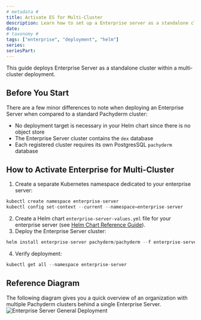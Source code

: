 ```yaml
---
# metadata # 
title: Activate ES for Multi-Cluster
description: Learn how to set up a Enterprise server as a standalone cluster within a multi-cluster deployment.
date: 
# taxonomy #
tags: ["enterprise", "deployment", "helm"]
series:
seriesPart:
---
```


This guide deploys Enterprise Server as a standalone cluster within a multi-cluster deployment.

## Before You Start 

There are a few minor differences to note when deploying an Enterprise Server when compared to a standard Pachyderm cluster:

- No deployment target is necessary in your Helm chart since there is no object store
- The Enterprise Server cluster contains the `dex` database
- Each registered cluster requires its own PostgresSQL `pachyderm` database
  
##  How to Activate Enterprise for Multi-Cluster 


1. Create a separate Kubernetes namespace dedicated to your enterprise server:
```s
kubectl create namespace enterprise-server
kubectl config set-context --current --namespace=enterprise-server
```
2. Create a Helm chart `enterprise-server-values.yml` file for your enterprise server (see [Helm Chart Reference Guide](../../../../reference/helm-values)). 
3. Deploy the Enterprise Server cluster:
```s
helm install enterprise-server pachyderm/pachyderm --f enterprise-server-values.yml
```
4. Verify deployment:
```s
kubectl get all --namespace enterprise-server
```

## Reference  Diagram 
The following diagram gives you a quick overview of an organization with multiple Pachyderm clusters behind a single Enterprise Server.
![Enterprise Server General Deployment](/images/enterprise-server.png)
